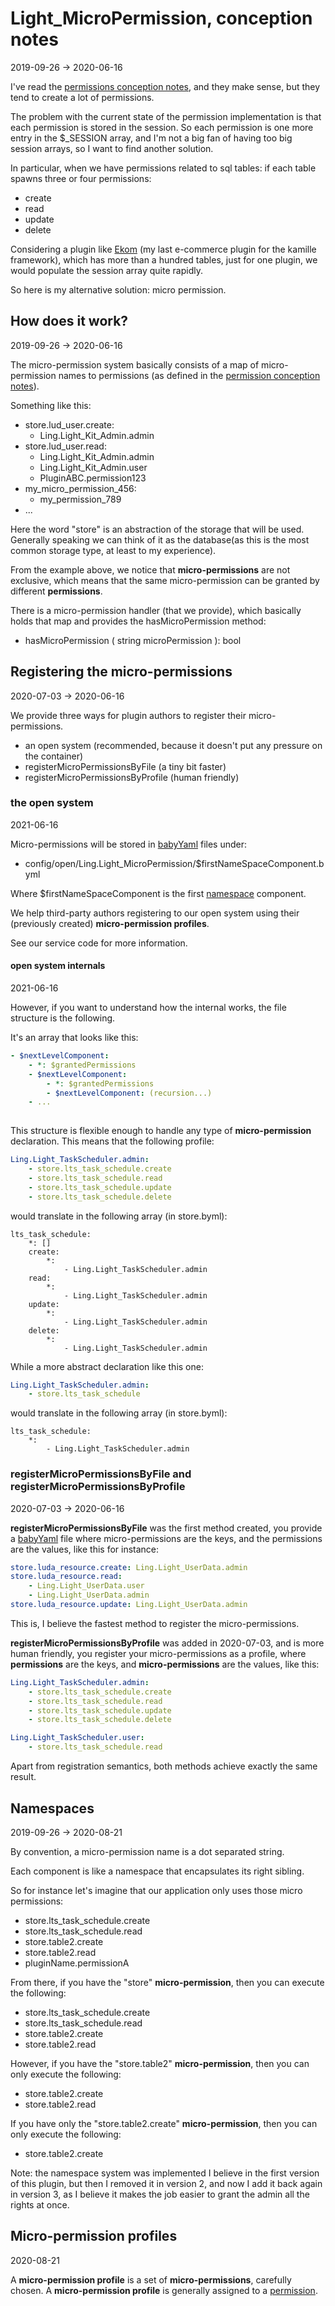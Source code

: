 Light_MicroPermission, conception notes
=================
2019-09-26 -> 2020-06-16





I've read the [permissions conception notes](https://github.com/lingtalfi/Light_User/blob/master/doc/pages/permission-conception-notes.md),
and they make sense, but they tend to create a lot of permissions.

The problem with the current state of the permission implementation is that each permission is stored in the session.
So each permission is one more entry in the $_SESSION array, and I'm not a big fan of having too big session arrays, 
so I want to find another solution.

In particular, when we have permissions related to sql tables: if each table spawns three or four permissions:

- create 
- read
- update
- delete

Considering a plugin like [Ekom](https://github.com/KamilleModules/Ekom) (my last e-commerce plugin for the kamille framework),
which has more than a hundred tables, just for one plugin, we would populate the session array quite rapidly.


So here is my alternative solution: micro permission.





How does it work?
-------------------
2019-09-26 -> 2020-06-16


The micro-permission system basically consists of a map of micro-permission names to permissions (as defined in the [permission conception notes](https://github.com/lingtalfi/Light_User/blob/master/doc/pages/permission-conception-notes.md)).

Something like this:

- store.lud_user.create:
    - Ling.Light_Kit_Admin.admin
- store.lud_user.read:
    - Ling.Light_Kit_Admin.admin
    - Ling.Light_Kit_Admin.user
    - PluginABC.permission123
- my_micro_permission_456:
    - my_permission_789
- ...



Here the word "store" is an abstraction of the storage that will be used.
Generally speaking we can think of it as the database(as this is the most common storage type, at least to my experience).


From the example above, we notice that **micro-permissions** are not exclusive, which means that the same micro-permission can be granted
by different **permissions**.



There is a micro-permission handler (that we provide), which basically holds that map and provides the hasMicroPermission method:


- hasMicroPermission ( string microPermission ): bool




Registering the micro-permissions
-----------
2020-07-03 -> 2020-06-16


We provide three ways for plugin authors to register their micro-permissions.


- an open system (recommended, because it doesn't put any pressure on the container)
- registerMicroPermissionsByFile (a tiny bit faster)
- registerMicroPermissionsByProfile (human friendly)


### the open system
2021-06-16

Micro-permissions will be stored in [babyYaml](https://github.com/lingtalfi/BabyYaml) files under:


- config/open/Ling.Light_MicroPermission/$firstNameSpaceComponent.byml



Where $firstNameSpaceComponent is the first [namespace](#namespaces) component.



We help third-party authors registering to our open system using their (previously created) **micro-permission profiles**.

See our service code for more information.




#### open system internals
2021-06-16


However, if you want to understand how the internal works, the file structure is the following.


It's an array that looks like this:



```yaml
- $nextLevelComponent:
    - *: $grantedPermissions
    - $nextLevelComponent:
        - *: $grantedPermissions
        - $nextLevelComponent: (recursion...)
    - ...
    
```

This structure is flexible enough to handle any type of **micro-permission** declaration. This means that the following profile:


```yaml 
Ling.Light_TaskScheduler.admin:
    - store.lts_task_schedule.create
    - store.lts_task_schedule.read
    - store.lts_task_schedule.update
    - store.lts_task_schedule.delete

```

would translate in the following array (in store.byml):


```yamll
lts_task_schedule:
    *: []
    create:
        *: 
            - Ling.Light_TaskScheduler.admin
    read:
        *: 
            - Ling.Light_TaskScheduler.admin
    update:
        *: 
            - Ling.Light_TaskScheduler.admin
    delete:
        *: 
            - Ling.Light_TaskScheduler.admin
```




While a more abstract declaration like this one:


```yaml 
Ling.Light_TaskScheduler.admin:
    - store.lts_task_schedule
```



would translate in the following array (in store.byml):


```yamll
lts_task_schedule:
    *: 
        - Ling.Light_TaskScheduler.admin
```











### registerMicroPermissionsByFile and registerMicroPermissionsByProfile
2020-07-03 -> 2020-06-16

**registerMicroPermissionsByFile** was the first method created, you provide a [babyYaml](https://github.com/lingtalfi/BabyYaml) file where micro-permissions are the keys,
and the permissions are the values, like this for instance:

```yaml 
store.luda_resource.create: Ling.Light_UserData.admin
store.luda_resource.read: 
    - Ling.Light_UserData.user
    - Ling.Light_UserData.admin
store.luda_resource.update: Ling.Light_UserData.admin
``` 


This is, I believe the fastest method to register the micro-permissions.


**registerMicroPermissionsByProfile** was added in 2020-07-03, and is more human friendly, you register your micro-permissions
as a profile, where **permissions** are the keys, and **micro-permissions** are the values, like this:


```yaml 
Ling.Light_TaskScheduler.admin:
    - store.lts_task_schedule.create
    - store.lts_task_schedule.read
    - store.lts_task_schedule.update
    - store.lts_task_schedule.delete

Ling.Light_TaskScheduler.user:
    - store.lts_task_schedule.read
```



Apart from registration semantics, both methods achieve exactly the same result.





Namespaces
---------------
2019-09-26 -> 2020-08-21


By convention, a micro-permission name is a dot separated string.

Each component is like a namespace that encapsulates its right sibling.

So for instance let's imagine that our application only uses those micro permissions:

- store.lts_task_schedule.create
- store.lts_task_schedule.read
- store.table2.create
- store.table2.read
- pluginName.permissionA


From there, if you have the "store" **micro-permission**, then you can execute the following:

- store.lts_task_schedule.create
- store.lts_task_schedule.read
- store.table2.create
- store.table2.read

However, if you have the "store.table2" **micro-permission**, then you can only execute the following:

- store.table2.create
- store.table2.read


If you have only the "store.table2.create" **micro-permission**, then you can only execute the following:

- store.table2.create



Note: the namespace system was implemented I believe in the first version of this plugin, but then I removed it in version 2,
and now I add it back again in version 3, as I believe it makes the job easier to grant the admin all the rights at once.

 


Micro-permission profiles
-----------------
2020-08-21


A **micro-permission profile** is a set of **micro-permissions**, carefully chosen. A **micro-permission profile**
is generally assigned to a [permission](https://github.com/lingtalfi/Light_User/blob/master/doc/pages/permission-conception-notes.md). 

 



